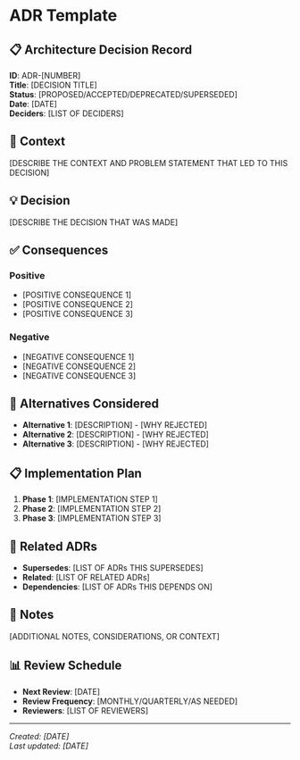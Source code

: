 # ADR Template

## 📋 Architecture Decision Record
**ID**: ADR-[NUMBER]  
**Title**: [DECISION TITLE]  
**Status**: [PROPOSED/ACCEPTED/DEPRECATED/SUPERSEDED]  
**Date**: [DATE]  
**Deciders**: [LIST OF DECIDERS]

## 🎯 Context
[DESCRIBE THE CONTEXT AND PROBLEM STATEMENT THAT LED TO THIS DECISION]

## 💡 Decision
[DESCRIBE THE DECISION THAT WAS MADE]

## ✅ Consequences

### Positive
- [POSITIVE CONSEQUENCE 1]
- [POSITIVE CONSEQUENCE 2]
- [POSITIVE CONSEQUENCE 3]

### Negative
- [NEGATIVE CONSEQUENCE 1]
- [NEGATIVE CONSEQUENCE 2]
- [NEGATIVE CONSEQUENCE 3]

## 🔄 Alternatives Considered
- **Alternative 1**: [DESCRIPTION] - [WHY REJECTED]
- **Alternative 2**: [DESCRIPTION] - [WHY REJECTED]
- **Alternative 3**: [DESCRIPTION] - [WHY REJECTED]

## 📋 Implementation Plan
1. **Phase 1**: [IMPLEMENTATION STEP 1]
2. **Phase 2**: [IMPLEMENTATION STEP 2]
3. **Phase 3**: [IMPLEMENTATION STEP 3]

## 🔗 Related ADRs
- **Supersedes**: [LIST OF ADRs THIS SUPERSEDES]
- **Related**: [LIST OF RELATED ADRs]
- **Dependencies**: [LIST OF ADRs THIS DEPENDS ON]

## 📝 Notes
[ADDITIONAL NOTES, CONSIDERATIONS, OR CONTEXT]

## 📊 Review Schedule
- **Next Review**: [DATE]
- **Review Frequency**: [MONTHLY/QUARTERLY/AS NEEDED]
- **Reviewers**: [LIST OF REVIEWERS]

---
*Created: [DATE]*  
*Last updated: [DATE]*
